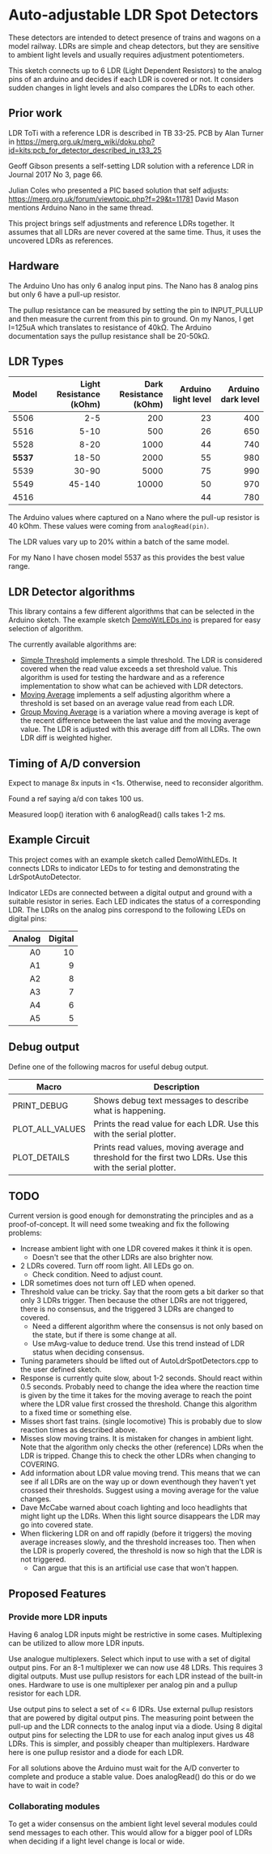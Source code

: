 Auto-adjustable LDR Spot Detectors
==================================

These detectors are intended to detect presence of trains and
wagons on a model railway.
LDRs are simple and cheap detectors, but they are sensitive
to ambient light levels and usually requires adjustment potentiometers.

This sketch connects up to 6 LDR (Light Dependent Resistors) to the analog pins
of an arduino and decides if each LDR is covered or not.
It considers sudden changes in light levels and also compares the LDRs to each other.

Prior work
----------
LDR ToTi with a reference LDR is described in TB 33-25. 
PCB by Alan Turner in https://merg.org.uk/merg_wiki/doku.php?id=kits:pcb_for_detector_described_in_t33_25

Geoff Gibson presents a self-setting LDR solution with a reference 
LDR in Journal 2017 No 3, page 66.

Julian Coles who presented a PIC based solution that self adjusts: 
https://merg.org.uk/forum/viewtopic.php?f=29&t=11781
David Mason mentions Arduino Nano in the same thread.

This project brings self adjustments and reference LDRs together.
It assumes that all LDRs are never covered at the same time.
Thus, it uses the uncovered LDRs as references.

Hardware
--------
The Arduino Uno has only 6 analog input pins.
The Nano has 8 analog pins but only 6 have a pull-up resistor.

The pullup resistance can be measured by setting the pin to
INPUT_PULLUP and then measure the current from this pin to ground.
On my Nanos, I get I=125uA which translates to resistance of 40kΩ.
The Arduino documentation says the pullup resistance shall be 20-50kΩ.

LDR Types
---------

| Model | Light Resistance (kOhm) | Dark Resistance (kOhm) | Arduino light level | Arduino dark level |
| ----- | ---: | ---: | ---: | ---: |
| 5506 |  2-5   |  200 |  23 | 400 |
| 5516 |  5-10  |  500 | 26 | 650 | 
| 5528 |  8-20  | 1000 | 44 |740 | 
| **5537** | 18-50  | 2000 | 55 |980 |
| 5539 | 30-90  | 5000 | 75 |990 | 
| 5549 | 45-140 |10000 | 50 | 970 | 
| 4516 |        |  | 44 | 780 | 

The Arduino values where captured on a Nano where the pull-up resistor
is 40 kOhm.
These values were coming from `analogRead(pin)`.

The LDR values vary up to 20% within a batch of the same model.

For my Nano I have chosen model 5537 as this provides the best
value range.

LDR Detector algorithms
-----------------------
This library contains a few different algorithms that can be
selected in the Arduino sketch.
The example sketch [DemoWitLEDs.ino](examples/DemoWithLEDs/DemoWithLEDs.ino)
is prepared for easy selection of algorithm.

The currently available algorithms are:
* [Simple Threshold](ThresholdDesign.md) implements a simple threshold.
  The LDR is considered covered when the read value exceeds a set threshold value.
  This algorithm is used for testing the hardware and as a reference
  implementation to show what can be achieved with LDR detectors.
* [Moving Average](MovingAverageDesign.md) implements a self adjusting 
  algorithm where a threshold is set based on an average value read from
  each LDR.
* [Group Moving Average](GroupMovingAverageDesign.md) is a variation
  where a moving average is kept of the recent difference between the last value
  and the moving average value.
  The LDR is adjusted with this average diff from all LDRs. The own
  LDR diff is weighted higher.

Timing of A/D conversion
------------------------
Expect to manage 8x inputs in <1s. 
Otherwise, need to reconsider algorithm.

Found a ref saying a/d con takes 100 us.

Measured loop() iteration with 6 analogRead() calls takes 1-2 ms.

Example Circuit
-------
This project comes with an example sketch called DemoWithLEDs.
It connects LDRs to indicator LEDs to for testing and demonstrating
the LdrSpotAutoDetector.

Indicator LEDs are connected between a digital output and ground
with a suitable resistor in series.
Each LED indicates the status of a corresponding LDR. 
The LDRs on the analog pins correspond to the following LEDs on
digital pins:

| Analog | Digital |
| ---: | ---: |
| A0 | 10 |
| A1 | 9 |
| A2 | 8 |
| A3 | 7 |
| A4 | 6 |
| A5 | 5 |

## Debug output
Define one of the following macros for useful debug output.

| Macro | Description |
| --- | --- |
| PRINT_DEBUG | Shows debug text messages to describe what is happening. |
| PLOT_ALL_VALUES | Prints the read value for each LDR. Use this with the serial plotter. |
| PLOT_DETAILS | Prints read values, moving average and threshold for the first two LDRs. Use this with the serial plotter. |

TODO
----
Current version is good enough for demonstrating the principles
and as a proof-of-concept. 
It will need some tweaking and fix the following problems:

- Increase ambient light with one LDR covered makes it think it is open.
  - Doesn't see that the other LDRs are also brighter now.
- 2 LDRs covered. Turn off room light. All LEDs go on.
  - Check condition. Need to adjust count.
- LDR sometimes does not turn off LED when opened.
- Threshold value can be tricky. Say that the room gets a 
  bit darker so that only 3 LDRs trigger. Then because the
  other LDRs are not triggered, there is no consensus, and the 
  triggered 3 LDRs are changed to covered.
  - Need a different algorithm where the consensus is not only
    based on the state, but if there is some change at all.
  - Use mAvg-value to deduce trend. Use this trend instead of
    LDR status when deciding consensus.
- Tuning parameters should be lifted out of AutoLdrSpotDetectors.cpp
  to the user defined sketch.
- Response is currently quite slow, about 1-2 seconds.
  Should react within 0.5 seconds.
  Probably need to change the idea where the reaction time is given
  by the time it takes for the moving average to reach the point where
  the LDR value first crossed the threshold.
  Change this algorithm to a fixed time or something else.
- Misses short fast trains. (single locomotive)
  This is probably due to slow reaction times as described above.
- Misses slow moving trains. 
  It is mistaken for changes in ambient light. 
  Note that the algorithm only checks the other (reference) LDRs when
  the LDR is tripped. 
  Change this to check the other LDRs when changing to COVERING.
- Add information about LDR value moving trend. This means that we
  can see if all LDRs are on the way up or down eventhough they
  haven't yet crossed their thresholds.
  Suggest using a moving average for the value changes. 
- Dave McCabe warned about coach lighting and loco headlights that
  might light up the LDRs. 
  When this light source disappears the LDR may go into covered state.
- When flickering LDR on and off rapidly (before it triggers) the 
  moving average increases slowly, and the threshold increases too.
  Then when the LDR is properly covered, the threshold is now so high
  that the LDR is not triggered.
  - Can argue that this is an artificial use case that won't happen. 

Proposed Features
---
### Provide more LDR inputs
Having 6 analog LDR inputs might be restrictive in some cases.
Multiplexing can be utilized to allow more LDR inputs.

Use analogue multiplexers. 
Select which input to use with a set of digital output pins.
For an 8-1 multiplexer we can now use 48 LDRs.
This requires 3 digital outputs.
Must use pullup resistors for each LDR instead of the built-in ones.
Hardware to use is one multiplexer per analog pin and 
a pullup resistor for each LDR. 

Use output pins to select a set of <= 6 lDRs.
Use external pullup resistors that are powered by digital
output pins.
The measuring point between the pull-up and the LDR connects
to the analog input via a diode.
Using 8 digital output pins for selecting the LDR to use for
each analog input gives us 48 LDRs.
This is simpler, and possibly cheaper than multiplexers.
Hardware here is one pullup resistor and a diode for each LDR.

For all solutions above the Arduino must wait for the A/D converter
to complete and produce a stable value. 
Does analogRead() do this or do we have to wait in code?

### Collaborating modules
To get a wider consensus on the ambient light level
several modules could send messages to each other.
This would allow for a bigger pool of LDRs when
deciding if a light level change is local or wide.
